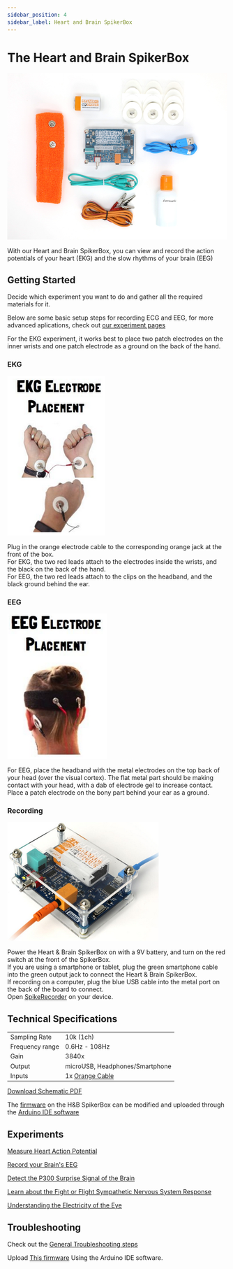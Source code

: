 ```yaml
---
sidebar_position: 4
sidebar_label: Heart and Brain SpikerBox
---
```


# The Heart and Brain SpikerBox #

![image](./HeartAndBrainSpikerBox-bundle.jpg)

With our Heart and Brain SpikerBox, you can view and record the action potentials of your heart (EKG) and the slow rhythms of your brain (EEG) 

## Getting Started ##

Decide which experiment you want to do and gather all the required materials for it.

Below are some basic setup steps for recording ECG and EEG, for more advanced aplications, check out [our experiment pages](#experiments)

For the EKG experiment, it works best to place two patch electrodes on the inner wrists and one patch electrode as a ground on the back of the hand.

### EKG ###

![EKG placement](./EKG_placement.png)

Plug in the orange electrode cable to the corresponding orange jack at the front of the box.  
For EKG, the two red leads attach to the electrodes inside the wrists, and the black on the  back of the hand.  
For EEG, the two red leads attach to the clips on the headband, and the black ground behind the ear.  

### EEG ###

![EEG placement](./EEG_placement.png)

For EEG, place the headband with the metal electrodes on the top back of your head (over the visual cortex). The flat metal part should be making contact with your head, with a dab of electrode gel to increase contact.  
Place a patch electrode on the bony part behind your ear as a ground.  

### Recording ###
![setup](./setup.png)

Power the Heart & Brain SpikerBox on with a 9V battery, and turn on the red switch at the front of the SpikerBox.   
If you are using a smartphone or tablet, plug the green smartphone cable into the green output jack to connect the Heart & Brain SpikerBox.  
If recording on a computer, plug the blue USB cable into the metal port on the back of the board to connect.  
Open [SpikeRecorder](../../Software/SpikeRecorder/) on your device.


## Technical Specifications ##

|||
|---|---|
|Sampling Rate|10k (1ch)|
|Frequency range|0.6Hz - 108Hz|
|Gain |3840x|
|Output|microUSB, Headphones/Smartphone|
|Inputs|1x [Orange Cable](https://backyardbrains.com/products/muscleElectrodeCable)|

[Download Schematic PDF](https://backyardbrains.com/products/files/HBSB_V2.pdf)

The [firmware](https://github.com/BackyardBrains/Heart-and-Brain-SpikerBox) on the H&B SpikerBox can be modified and uploaded through the [Arduino IDE software](https://www.arduino.cc/en/software)


## Experiments ##

[Measure Heart Action Potential](https://backyardbrains.com/experiments/heartrate)

[Record your Brain's EEG](https://backyardbrains.com/experiments/eeg)

[Detect the P300 Surprise Signal of the Brain](https://backyardbrains.com/experiments/p300)

[Learn about the Fight or Flight Sympathetic Nervous System Response](https://backyardbrains.com/experiments/Sympathetic_Nervous_System)

[Understanding the Electricity of the Eye](https://backyardbrains.com/experiments/eog)


## Troubleshooting ##

Check out the [General Troubleshooting steps](../../index.md)

Upload [This firmware](https://github.com/BackyardBrains/Heart-and-Brain-SpikerBox/blob/master/V0_62/Heart-and-Brain-SpikerBox/Heart-and-Brain-SpikerBox.ino)
Using the Arduino IDE software.